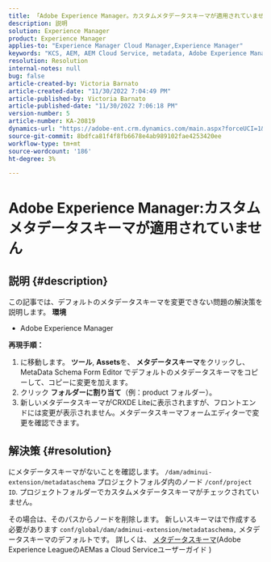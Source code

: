 ```yaml
---
title: 「Adobe Experience Manager。カスタムメタデータスキーマが適用されていません"
description: 説明
solution: Experience Manager
product: Experience Manager
applies-to: "Experience Manager Cloud Manager,Experience Manager"
keywords: "KCS, AEM, AEM Cloud Service, metadata, Adobe Experience Manager"
resolution: Resolution
internal-notes: null
bug: false
article-created-by: Victoria Barnato
article-created-date: "11/30/2022 7:04:49 PM"
article-published-by: Victoria Barnato
article-published-date: "11/30/2022 7:06:18 PM"
version-number: 5
article-number: KA-20819
dynamics-url: "https://adobe-ent.crm.dynamics.com/main.aspx?forceUCI=1&pagetype=entityrecord&etn=knowledgearticle&id=179ec9d7-e170-ed11-9561-6045bd006a22"
source-git-commit: 8bdfca81f4f8fb6678e4ab989102fae4253420ee
workflow-type: tm+mt
source-wordcount: '186'
ht-degree: 3%

---
```


# Adobe Experience Manager:カスタムメタデータスキーマが適用されていません

## 説明 {#description}


この記事では、デフォルトのメタデータスキーマを変更できない問題の解決策を説明します。
<b>環境</b>
- Adobe Experience Manager

<b>再現手順：</b>
1. に移動します。 <b>ツール</b>, <b>Assets</b>を、 <b>メタデータスキーマ</b>をクリックし、MetaData Schema Form Editor でデフォルトのメタデータスキーマをコピーして、コピーに変更を加えます。
2. クリック <b>フォルダーに割り当て</b>（例：product フォルダー）。
3. 新しいメタデータスキーマがCRXDE Liteに表示されますが、フロントエンドには変更が表示されません。メタデータスキーマフォームエディターで変更を確認できます。



## 解決策 {#resolution}


にメタデータスキーマがないことを確認します。 `/dam/adminui-extension/metadataschema` プロジェクトフォルダ内のノード `/conf/project ID`. プロジェクトフォルダーでカスタムメタデータスキーマがチェックされていません。

その場合は、そのパスからノードを削除します。 新しいスキーマはで作成する必要があります `conf/global/dam/adminui-extension/metadataschema,` メタデータスキーマのデフォルトです。 詳しくは、 [メタデータスキーマ](https://experienceleague.adobe.com/docs/experience-manager-cloud-service/content/assets/manage/metadata-schemas.html)(Adobe Experience LeagueのAEMas a Cloud Serviceユーザーガイド )
